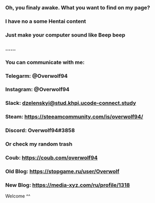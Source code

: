 ### Oh, you finaly awake. What you want to find on my page?
### I have no a some Hentai content
### Just make your computer sound like Beep beep 
###  ......
### You can communicate with me:
### Telegarm: @Overwolf94
### Instagram: @Overwolf94
### Slack: dzelenskyi@stud.khpi.ucode-connect.study
### Steam: https://steeamcommunity.com/is/overwolf94/
### Discord: Overwolf94#3858

### Or check my random trash
### Coub: https://coub.com/overwolf94
### Old Blog: https://stopgame.ru/user/Overwolf
### New Blog: https://media-xyz.com/ru/profile/1318
 Welcome ^^

<!--
**Overwolf-live/Overwolf-live** is a ✨ _special_ ✨ repository because its `README.md` (this file) appears on your GitHub profile.


